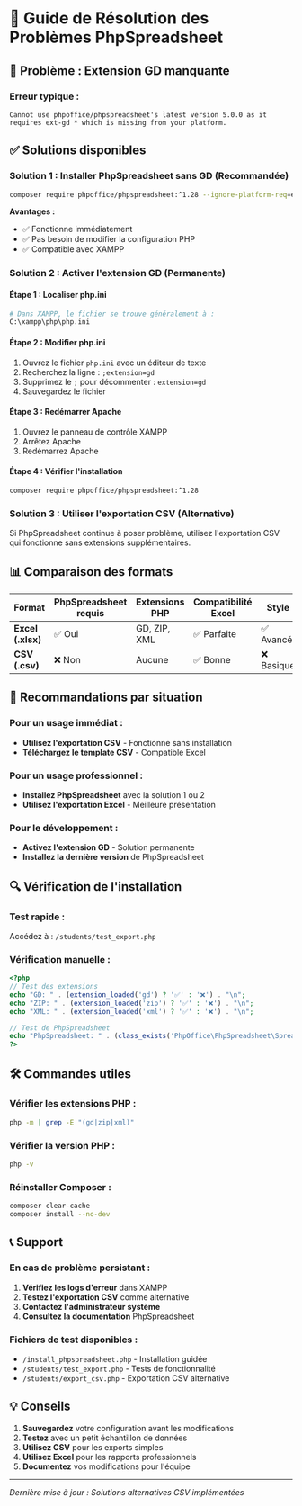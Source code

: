 # 🔧 Guide de Résolution des Problèmes PhpSpreadsheet

## 🚨 **Problème : Extension GD manquante**

### **Erreur typique :**
```
Cannot use phpoffice/phpspreadsheet's latest version 5.0.0 as it requires ext-gd * which is missing from your platform.
```

## ✅ **Solutions disponibles**

### **Solution 1 : Installer PhpSpreadsheet sans GD (Recommandée)**

```bash
composer require phpoffice/phpspreadsheet:^1.28 --ignore-platform-req=ext-gd
```

**Avantages :**
- ✅ Fonctionne immédiatement
- ✅ Pas besoin de modifier la configuration PHP
- ✅ Compatible avec XAMPP

### **Solution 2 : Activer l'extension GD (Permanente)**

#### **Étape 1 : Localiser php.ini**
```bash
# Dans XAMPP, le fichier se trouve généralement à :
C:\xampp\php\php.ini
```

#### **Étape 2 : Modifier php.ini**
1. Ouvrez le fichier `php.ini` avec un éditeur de texte
2. Recherchez la ligne : `;extension=gd`
3. Supprimez le `;` pour décommenter : `extension=gd`
4. Sauvegardez le fichier

#### **Étape 3 : Redémarrer Apache**
1. Ouvrez le panneau de contrôle XAMPP
2. Arrêtez Apache
3. Redémarrez Apache

#### **Étape 4 : Vérifier l'installation**
```bash
composer require phpoffice/phpspreadsheet:^1.28
```

### **Solution 3 : Utiliser l'exportation CSV (Alternative)**

Si PhpSpreadsheet continue à poser problème, utilisez l'exportation CSV qui fonctionne sans extensions supplémentaires.

## 📊 **Comparaison des formats**

| Format | PhpSpreadsheet requis | Extensions PHP | Compatibilité Excel | Style |
|--------|----------------------|----------------|-------------------|-------|
| **Excel (.xlsx)** | ✅ Oui | GD, ZIP, XML | ✅ Parfaite | ✅ Avancé |
| **CSV (.csv)** | ❌ Non | Aucune | ✅ Bonne | ❌ Basique |

## 🎯 **Recommandations par situation**

### **Pour un usage immédiat :**
- **Utilisez l'exportation CSV** - Fonctionne sans installation
- **Téléchargez le template CSV** - Compatible Excel

### **Pour un usage professionnel :**
- **Installez PhpSpreadsheet** avec la solution 1 ou 2
- **Utilisez l'exportation Excel** - Meilleure présentation

### **Pour le développement :**
- **Activez l'extension GD** - Solution permanente
- **Installez la dernière version** de PhpSpreadsheet

## 🔍 **Vérification de l'installation**

### **Test rapide :**
Accédez à : `/students/test_export.php`

### **Vérification manuelle :**
```php
<?php
// Test des extensions
echo "GD: " . (extension_loaded('gd') ? '✅' : '❌') . "\n";
echo "ZIP: " . (extension_loaded('zip') ? '✅' : '❌') . "\n";
echo "XML: " . (extension_loaded('xml') ? '✅' : '❌') . "\n";

// Test de PhpSpreadsheet
echo "PhpSpreadsheet: " . (class_exists('PhpOffice\PhpSpreadsheet\Spreadsheet') ? '✅' : '❌') . "\n";
?>
```

## 🛠️ **Commandes utiles**

### **Vérifier les extensions PHP :**
```bash
php -m | grep -E "(gd|zip|xml)"
```

### **Vérifier la version PHP :**
```bash
php -v
```

### **Réinstaller Composer :**
```bash
composer clear-cache
composer install --no-dev
```

## 📞 **Support**

### **En cas de problème persistant :**

1. **Vérifiez les logs d'erreur** dans XAMPP
2. **Testez l'exportation CSV** comme alternative
3. **Contactez l'administrateur système**
4. **Consultez la documentation** PhpSpreadsheet

### **Fichiers de test disponibles :**
- `/install_phpspreadsheet.php` - Installation guidée
- `/students/test_export.php` - Tests de fonctionnalité
- `/students/export_csv.php` - Exportation CSV alternative

## 💡 **Conseils**

1. **Sauvegardez** votre configuration avant les modifications
2. **Testez** avec un petit échantillon de données
3. **Utilisez CSV** pour les exports simples
4. **Utilisez Excel** pour les rapports professionnels
5. **Documentez** vos modifications pour l'équipe

---

*Dernière mise à jour : Solutions alternatives CSV implémentées*

